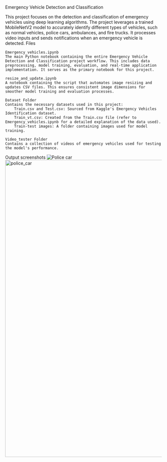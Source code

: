 Emergency Vehicle Detection and Classification

This project focuses on the detection and classification of emergency vehicles using deep learning algorithms. The project leverages a trained MobileNetV2 model to accurately identify different types of vehicles, such as normal vehicles, police cars, ambulances, and fire trucks. It processes video inputs and sends notifications when an emergency vehicle is detected.
Files

    Emergency_vehicles.ipynb
    The main Python notebook containing the entire Emergency Vehicle Detection and Classification project workflow. This includes data preprocessing, model training, evaluation, and real-time application implementation. It serves as the primary notebook for this project.

    resize_and_update.ipynb
    A notebook containing the script that automates image resizing and updates CSV files. This ensures consistent image dimensions for smoother model training and evaluation processes.

    Dataset Folder
    Contains the necessary datasets used in this project:
        Train.csv and Test.csv: Sourced from Kaggle's Emergency Vehicles Identification dataset.
        Train_vt.csv: Created from the Train.csv file (refer to Emergency_vehicles.ipynb for a detailed explanation of the data used).
        Train-test images: A folder containing images used for model training.

    Video_tester Folder
    Contains a collection of videos of emergency vehicles used for testing the model's performance.

Output screenshots
![Police car ]()
<img width="956" alt="police_car" src="https://github.com/user-attachments/assets/6e35a914-576e-472b-94c8-bd29488c6575">
